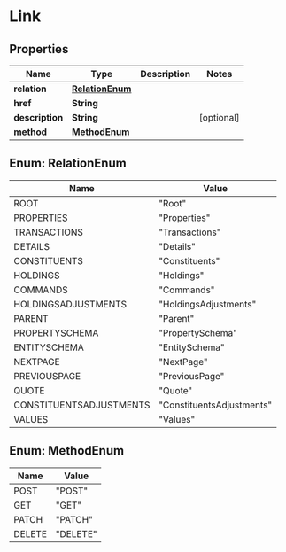 

# Link

## Properties

Name | Type | Description | Notes
------------ | ------------- | ------------- | -------------
**relation** | [**RelationEnum**](#RelationEnum) |  | 
**href** | **String** |  | 
**description** | **String** |  |  [optional]
**method** | [**MethodEnum**](#MethodEnum) |  | 



## Enum: RelationEnum

Name | Value
---- | -----
ROOT | &quot;Root&quot;
PROPERTIES | &quot;Properties&quot;
TRANSACTIONS | &quot;Transactions&quot;
DETAILS | &quot;Details&quot;
CONSTITUENTS | &quot;Constituents&quot;
HOLDINGS | &quot;Holdings&quot;
COMMANDS | &quot;Commands&quot;
HOLDINGSADJUSTMENTS | &quot;HoldingsAdjustments&quot;
PARENT | &quot;Parent&quot;
PROPERTYSCHEMA | &quot;PropertySchema&quot;
ENTITYSCHEMA | &quot;EntitySchema&quot;
NEXTPAGE | &quot;NextPage&quot;
PREVIOUSPAGE | &quot;PreviousPage&quot;
QUOTE | &quot;Quote&quot;
CONSTITUENTSADJUSTMENTS | &quot;ConstituentsAdjustments&quot;
VALUES | &quot;Values&quot;



## Enum: MethodEnum

Name | Value
---- | -----
POST | &quot;POST&quot;
GET | &quot;GET&quot;
PATCH | &quot;PATCH&quot;
DELETE | &quot;DELETE&quot;



